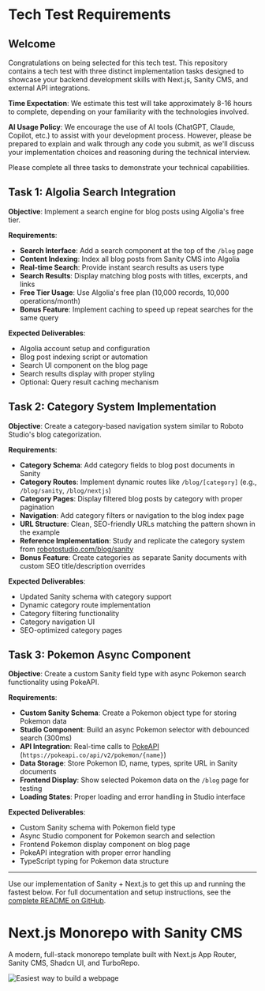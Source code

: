 # Tech Test Requirements

## Welcome

Congratulations on being selected for this tech test. This repository contains a tech test with three distinct implementation tasks designed to showcase your backend development skills with Next.js, Sanity CMS, and external API integrations.

**Time Expectation**: We estimate this test will take approximately 8-16 hours to complete, depending on your familiarity with the technologies involved.

**AI Usage Policy**: We encourage the use of AI tools (ChatGPT, Claude, Copilot, etc.) to assist with your development process. However, please be prepared to explain and walk through any code you submit, as we'll discuss your implementation choices and reasoning during the technical interview.

Please complete all three tasks to demonstrate your technical capabilities.

## Task 1: Algolia Search Integration

**Objective**: Implement a search engine for blog posts using Algolia's free tier.

**Requirements**:

- **Search Interface**: Add a search component at the top of the `/blog` page
- **Content Indexing**: Index all blog posts from Sanity CMS into Algolia
- **Real-time Search**: Provide instant search results as users type
- **Search Results**: Display matching blog posts with titles, excerpts, and links
- **Free Tier Usage**: Use Algolia's free plan (10,000 records, 10,000 operations/month)
- **Bonus Feature**: Implement caching to speed up repeat searches for the same query

**Expected Deliverables**:

- Algolia account setup and configuration
- Blog post indexing script or automation
- Search UI component on the blog page
- Search results display with proper styling
- Optional: Query result caching mechanism

## Task 2: Category System Implementation

**Objective**: Create a category-based navigation system similar to Roboto Studio's blog categorization.

**Requirements**:

- **Category Schema**: Add category fields to blog post documents in Sanity
- **Category Routes**: Implement dynamic routes like `/blog/[category]` (e.g., `/blog/sanity`, `/blog/nextjs`)
- **Category Pages**: Display filtered blog posts by category with proper pagination
- **Navigation**: Add category filters or navigation to the blog index page
- **URL Structure**: Clean, SEO-friendly URLs matching the pattern shown in the example
- **Reference Implementation**: Study and replicate the category system from [robotostudio.com/blog/sanity](https://robotostudio.com/blog/sanity)
- **Bonus Feature**: Create categories as separate Sanity documents with custom SEO title/description overrides

**Expected Deliverables**:

- Updated Sanity schema with category support
- Dynamic category route implementation
- Category filtering functionality
- Category navigation UI
- SEO-optimized category pages

## Task 3: Pokemon Async Component

**Objective**: Create a custom Sanity field type with async Pokemon search functionality using PokeAPI.

**Requirements**:

- **Custom Sanity Schema**: Create a Pokemon object type for storing Pokemon data
- **Studio Component**: Build an async Pokemon selector with debounced search (300ms)
- **API Integration**: Real-time calls to [PokeAPI](https://pokeapi.co/) (`https://pokeapi.co/api/v2/pokemon/{name}`)
- **Data Storage**: Store Pokemon ID, name, types, sprite URL in Sanity documents
- **Frontend Display**: Show selected Pokemon data on the `/blog` page for testing
- **Loading States**: Proper loading and error handling in Studio interface

**Expected Deliverables**:

- Custom Sanity schema with Pokemon field type
- Async Studio component for Pokemon search and selection
- Frontend Pokemon display component on blog page
- PokeAPI integration with proper error handling
- TypeScript typing for Pokemon data structure

---

Use our implementation of Sanity + Next.js to get this up and running the fastest below. For full documentation and setup instructions, see the [complete README on GitHub](https://github.com/robotostudio/turbo-start-sanity).

# Next.js Monorepo with Sanity CMS

A modern, full-stack monorepo template built with Next.js App Router, Sanity CMS, Shadcn UI, and TurboRepo.

![Easiest way to build a webpage](https://raw.githubusercontent.com/robotostudio/turbo-start-sanity/main/turbo-start-sanity-og.png)
